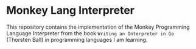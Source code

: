 # Monkey Lang Interpreter

This repository contains the implementation of the Monkey Programming Language Interpreter from the book `Writing an Interpreter in Go` (Thorsten Ball) in programming languages I am learning.

